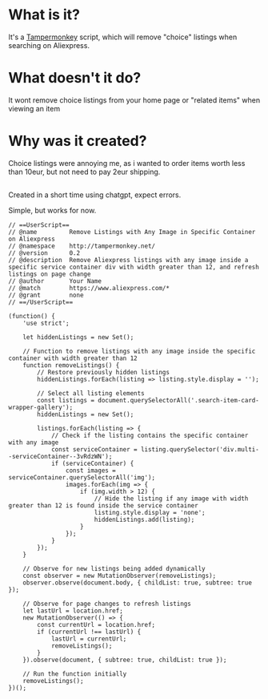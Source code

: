 # What is it?
It's a [Tampermonkey]([https://pages.github.com/](https://www.tampermonkey.net/)) script, which will remove "choice" listings when searching on Aliexpress.


# What doesn't it do?
It wont remove choice listings from your home page or "related items" when viewing an item


# Why was it created?
Choice listings were annoying me, as i wanted to order items worth less than 10eur, but not need to pay 2eur shipping.


##
Created in a short time using chatgpt, expect errors.

Simple, but works for now.


```
// ==UserScript==
// @name         Remove Listings with Any Image in Specific Container on Aliexpress
// @namespace    http://tampermonkey.net/
// @version      0.2
// @description  Remove Aliexpress listings with any image inside a specific service container div with width greater than 12, and refresh listings on page change
// @author       Your Name
// @match        https://www.aliexpress.com/*
// @grant        none
// ==/UserScript==

(function() {
    'use strict';

    let hiddenListings = new Set();

    // Function to remove listings with any image inside the specific container with width greater than 12
    function removeListings() {
        // Restore previously hidden listings
        hiddenListings.forEach(listing => listing.style.display = '');

        // Select all listing elements
        const listings = document.querySelectorAll('.search-item-card-wrapper-gallery');
        hiddenListings = new Set();

        listings.forEach(listing => {
            // Check if the listing contains the specific container with any image
            const serviceContainer = listing.querySelector('div.multi--serviceContainer--3vRdzWN');
            if (serviceContainer) {
                const images = serviceContainer.querySelectorAll('img');
                images.forEach(img => {
                    if (img.width > 12) {
                        // Hide the listing if any image with width greater than 12 is found inside the service container
                        listing.style.display = 'none';
                        hiddenListings.add(listing);
                    }
                });
            }
        });
    }

    // Observe for new listings being added dynamically
    const observer = new MutationObserver(removeListings);
    observer.observe(document.body, { childList: true, subtree: true });

    // Observe for page changes to refresh listings
    let lastUrl = location.href;
    new MutationObserver(() => {
        const currentUrl = location.href;
        if (currentUrl !== lastUrl) {
            lastUrl = currentUrl;
            removeListings();
        }
    }).observe(document, { subtree: true, childList: true });

    // Run the function initially
    removeListings();
})();

```
